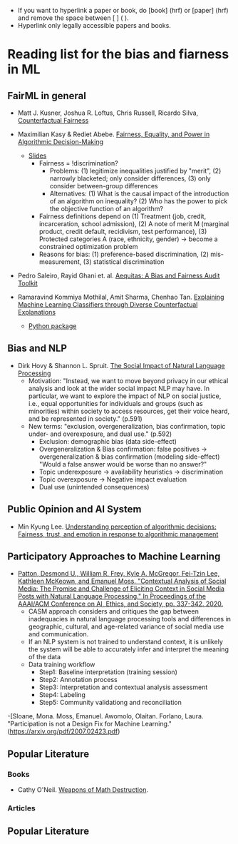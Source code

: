 
- If you want to hyperlink a paper or book, do [book] (hrf) or [paper] (hrf) and remove the space between [ ] ( ).
- Hyperlink only legally accessible papers and books.

# Reading list for the bias and fiarness in ML

## FairML in general

- Matt J. Kusner, Joshua R. Loftus, Chris Russell, Ricardo Silva, [Counterfactual Fairness](https://arxiv.org/abs/1703.06856)

- Maximilian Kasy & Rediet Abebe. [Fairness, Equality, and Power in Algorithmic Decision-Making](https://www.cs.cornell.edu/~red/fairness_equality_power.pdf)
  - [Slides](https://maxkasy.github.io/home/files/slides/fairness_equality_power_slides_kasy.pdf)
    - Fairness = !discrimination?
      - Problems: (1) legitimize inequalities justified by "merit", (2) narrowly blacketed; only consider differences, (3) only consider between-group differences
      - Alternatives: (1) What is the causal impact of the introduction of an algorithm on inequality? (2) Who has the power to pick the objective function of an algorithm?
    - Fairness definitions depend on (1) Treatment (job, credit, incarceration, school admission), (2) A note of merit M (marginal product, credit default, recidivism, test performance), (3) Protected categories A (race, ethnicity, gender) -> become a constrained optimization problem
    - Reasons for bias: (1) preference-based discrimination, (2) mis-measurement, (3) statistical discrimination

- Pedro Saleiro, Rayid Ghani et. al. [Aequitas: A Bias and Fairness Audit Toolkit](https://arxiv.org/pdf/1811.05577.pdf)

- Ramaravind Kommiya Mothilal, Amit Sharma, Chenhao Tan. [Explaining Machine Learning Classifiers through Diverse Counterfactual Explanations](https://arxiv.org/abs/1905.07697)

  - [Python package](https://github.com/interpretml/DiCE)

## Bias and NLP

- Dirk Hovy & Shannon L. Spruit. [The Social Impact of Natural Language Processing](https://www.aclweb.org/anthology/P16-2096.pdf)
  - Motivation: "Instead, we want to move beyond privacy in our ethical analysis and look at the wider social impact NLP may have. In particular, we want to explore the impact of NLP on social justice, i.e., equal opportunities for individuals and groups (such as minorities) within society to access resources, get their voice heard, and be represented in society." (p.591)
  - New terms: "exclusion, overgeneralization, bias confirmation, topic under- and overexposure, and dual use." (p.592)
    - Exclusion: demographic bias (data side-effect)
    - Overgeneralization & Bias confirmation: false positives -> overgeneralization & bias confirmation (modeling side-effect) "Would a false answer would be worse than no answer?"
    - Topic underexposure -> availability heuristics -> discrimination
    - Topic overexposure -> Negative impact evaluation
    - Dual use (unintended consequences)

## Public Opinion and AI System

- Min Kyung Lee. [Understanding perception of algorithmic decisions: Fairness, trust, and emotion in response to algorithmic management](https://journals.sagepub.com/action/doSearch?target=default&ContribAuthorStored=Lee%2C+Min+Kyung)

## Participatory Approaches to Machine Learning

  - [Patton, Desmond U., William R. Frey, Kyle A. McGregor, Fei-Tzin Lee, Kathleen McKeown, and Emanuel Moss. "Contextual Analysis of Social Media: The Promise and Challenge of Eliciting Context in Social Media Posts with Natural Language Processing." In Proceedings of the AAAI/ACM Conference on AI, Ethics, and Society, pp. 337-342. 2020.](https://dl.acm.org/doi/pdf/10.1145/3375627.3375841?casa_token=yZOdrz73Lu4AAAAA:NXBAFttihwjDfo2WRF78Q8F8jZb182VMm_4gVZneDEtbuHN0QkwsAJpFIwJ4GofpH-lnmQd6tD4)
      - CASM approach considers and critiques  the gap between inadequacies in natural language processing tools and differences in geographic, cultural, and age-related variance of social media use and communication.
      - If an NLP system is not trained to understand context, it is unlikely the system will be able to accurately infer and interpret the meaning of the data
      - Data training workflow
          - Step1: Baseline interpretation (training session)
          - Step2: Annotation process
          - Step3: Interpretation and contextual analysis assessment
          - Step4: Labeling
          - Step5: Community validationg and reconciliation
          
-[Sloane, Mona. Moss, Emanuel. Awomolo, Olaitan. Forlano, Laura. "Participation is not a Design Fix for Machine Learning." 
(https://arxiv.org/pdf/2007.02423.pdf)

## Popular Literature

### Books

- Cathy O'Neil. [Weapons of Math Destruction](https://www.amazon.com/dp/B01LDFCP0S/ref=dp-kindle-redirect?_encoding=UTF8&btkr=1).

### Articles

## Popular Literature

